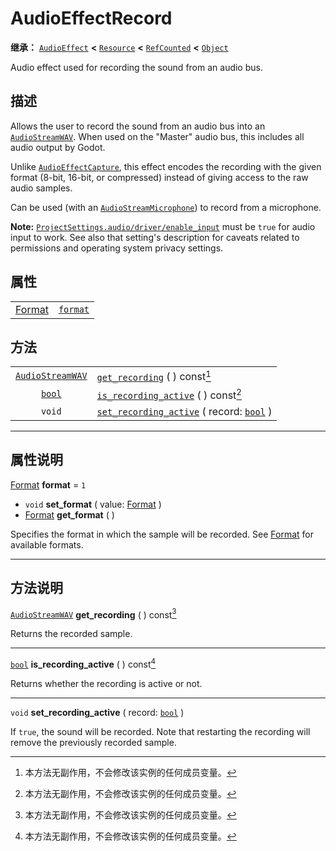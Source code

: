 <!-- ⚠ 请勿编辑本文件 ⚠ -->
<!-- 本文档使用脚本从 WeDot 引擎源码仓库生成。 -->
<!-- 生成脚本：https://github.com/WeDot-Engine/WeDot/tree/4.3/doc/tools/make_md.py； -->
<!-- 原文件：https://github.com/WeDot-Engine/WeDot/tree/4.3/doc/classes/AudioEffectRecord.xml。 -->

<div id="_class_audioeffectrecord"></div>

# AudioEffectRecord

**继承：** [`AudioEffect`](class_audioeffect.md) **<** [`Resource`](class_resource.md) **<** [`RefCounted`](class_refcounted.md) **<** [`Object`](class_object.md)

Audio effect used for recording the sound from an audio bus.

## 描述

Allows the user to record the sound from an audio bus into an [`AudioStreamWAV`](class_audiostreamwav.md). When used on the "Master" audio bus, this includes all audio output by Godot.

Unlike [`AudioEffectCapture`](class_audioeffectcapture.md), this effect encodes the recording with the given format (8-bit, 16-bit, or compressed) instead of giving access to the raw audio samples.

Can be used (with an [`AudioStreamMicrophone`](class_audiostreammicrophone.md)) to record from a microphone.

 **Note:** [`ProjectSettings.audio/driver/enable_input`](#class_projectsettings_property_audio/driver/enable_input) must be `true` for audio input to work. See also that setting's description for caveats related to permissions and operating system privacy settings.

## 属性

|||
|:-:|:--|
| [Format](#enum_audiostreamwav_format) | [`format`](#class_audioeffectrecord_property_format) | ``1`` |

## 方法

|||
|:-:|:--|
| [`AudioStreamWAV`](class_audiostreamwav.md) | [`get_recording`](class_audioeffectrecordmd#class_audioeffectrecord_method_get_recording) ( ) const[^const]                                 |
| [`bool`](class_bool.md)                     | [`is_recording_active`](class_audioeffectrecordmd#class_audioeffectrecord_method_is_recording_active) ( ) const[^const]                     |
| `void`                                      | [`set_recording_active`](class_audioeffectrecordmd#class_audioeffectrecord_method_set_recording_active) ( record: [`bool`](class_bool.md) ) |

<!-- rst-class:: classref-section-separator -->

---

## 属性说明

<div id="_class_audioeffectrecord_property_format"></div>

[Format](#enum_audiostreamwav_format) **format** = ``1`` <div id="class_audioeffectrecord_property_format"></div>

- `void` **set_format** ( value: [Format](#enum_audiostreamwav_format) )
- [Format](#enum_audiostreamwav_format) **get_format** ( )

Specifies the format in which the sample will be recorded. See [Format](#enum_audiostreamwav_format) for available formats.

<!-- rst-class:: classref-section-separator -->

---

## 方法说明

<div id="_class_audioeffectrecord_method_get_recording"></div>

[`AudioStreamWAV`](class_audiostreamwav.md) **get_recording** ( ) const[^const]<div id="class_audioeffectrecord_method_get_recording"></div>

Returns the recorded sample.

<!-- rst-class:: classref-item-separator -->

---

<div id="_class_audioeffectrecord_method_is_recording_active"></div>

[`bool`](class_bool.md) **is_recording_active** ( ) const[^const]<div id="class_audioeffectrecord_method_is_recording_active"></div>

Returns whether the recording is active or not.

<!-- rst-class:: classref-item-separator -->

---

<div id="_class_audioeffectrecord_method_set_recording_active"></div>

`void` **set_recording_active** ( record: [`bool`](class_bool.md) )<div id="class_audioeffectrecord_method_set_recording_active"></div>

If `true`, the sound will be recorded. Note that restarting the recording will remove the previously recorded sample.

[^virtual]: 本方法通常需要用户覆盖才能生效。
[^const]: 本方法无副作用，不会修改该实例的任何成员变量。
[^vararg]: 本方法除了能接受在此处描述的参数外，还能够继续接受任意数量的参数。
[^constructor]: 本方法用于构造某个类型。
[^static]: 调用本方法无需实例，可直接使用类名进行调用。
[^operator]: 本方法描述的是使用本类型作为左操作数的有效运算符。
[^bitfield]: 这个值是由下列位标志构成位掩码的整数。
[^void]: 无返回值。
